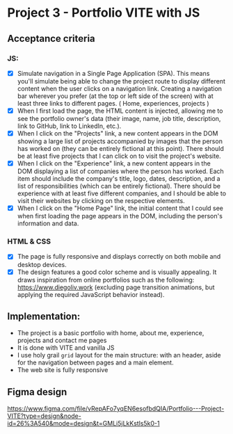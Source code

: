 # Project 3 - Portfolio VITE with JS

## Acceptance criteria

### JS:

- [x] Simulate navigation in a Single Page Application (SPA). This means you'll simulate being able to change the project route to display different content when the user clicks on a navigation link. Creating a navigation bar wherever you prefer (at the top or left side of the screen) with at least three links to different pages. ( Home, experiences, projects )
- [x] When I first load the page, the HTML content is injected, allowing me to see the portfolio owner's data (their image, name, job title, description, link to GitHub, link to LinkedIn, etc.).
- [x] When I click on the "Projects" link, a new content appears in the DOM showing a large list of projects accompanied by images that the person has worked on (they can be entirely fictional at this point). There should be at least five projects that I can click on to visit the project's website.
- [x] When I click on the "Experience" link, a new content appears in the DOM displaying a list of companies where the person has worked. Each item should include the company's title, logo, dates, description, and a list of responsibilities (which can be entirely fictional). There should be experience with at least five different companies, and I should be able to visit their websites by clicking on the respective elements.
- [x] When I click on the "Home Page" link, the initial content that I could see when first loading the page appears in the DOM, including the person's information and data.

### HTML & CSS

- [x] The page is fully responsive and displays correctly on both mobile and desktop devices.
- [x] The design features a good color scheme and is visually appealing. It draws inspiration from online portfolios such as the following: https://www.diegoliv.work (excluding page transition animations, but applying the required JavaScript behavior instead).

## Implementation:

- The project is a basic portfolio with home, about me, experience, projects and contact me pages
- It is done with VITE and vanilla JS
- I use holy grail `grid` layout for the main structure: with an header, aside for the navigation between pages and a main element.
- The web site is fully responsive

## Figma design

https://www.figma.com/file/vRepAFo7yqEN6esofbdQIA/Portfolio---Project-VITE?type=design&node-id=26%3A540&mode=design&t=GMLi5jLkKstls5k0-1
